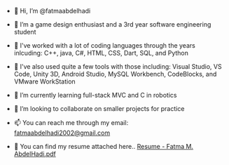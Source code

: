 - 👋 Hi, I’m @fatmaabdelhadi
- 👀 I’m a game design enthusiast and a 3rd year software engineering student
- 💪 I've worked with a lot of coding languages through the years inlcuding: C++, java, C#, HTML, CSS, Dart, SQL, and Python
- 🔧 I've also used quite a few tools with those including: Visual Studio, VS Code, Unity 3D, Android Studio, MySQL Workbench, CodeBlocks, and VMware WorkStation
- 🌱 I’m currently learning full-stack MVC and C in robotics
- 💞️ I’m looking to collaborate on smaller projects for practice
- 📫 You can reach me through my email: fatmaabdelhadi2002@gmail.com

- 📇 You can find my resume attached here.. [Resume - Fatma M. AbdelHadi.pdf](https://github.com/fatmaabdelhadi/fatmaabdelhadi/files/11359732/Resume.-.Fatma.M.AbdelHadi.pdf)
